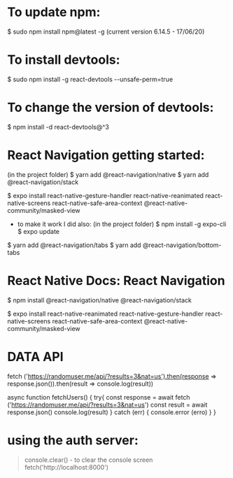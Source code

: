 # To update npm:
$ sudo npm install npm@latest -g
(current version 6.14.5 - 17/06/20)

# To install devtools:
$ sudo npm install -g react-devtools --unsafe-perm=true

# To change the version of devtools:
$ npm install -d react-devtools@^3

# React Navigation getting started:
(in the project folder)
$ yarn add @react-navigation/native
$ yarn add @react-navigation/stack

$ expo install 
react-native-gesture-handler 
react-native-reanimated 
react-native-screens 
react-native-safe-area-context 
@react-native-community/masked-view

- to make it work I did also:
(in the project folder)
$ npm install -g expo-cli
$ expo update

$ yarn add @react-navigation/tabs
$ yarn add @react-navigation/bottom-tabs

# React Native Docs: React Navigation
$ npm install @react-navigation/native @react-navigation/stack

$ expo install 
react-native-reanimated 
react-native-gesture-handler 
react-native-screens 
react-native-safe-area-context 
@react-native-community/masked-view

# DATA API
fetch ('https://randomuser.me/api/?results=3&nat=us').then(response => response.json()).then(result => console.log(result))

async function fetchUsers() {
  try{
    const response = await fetch ('https://randomuser.me/api/?results=3&nat=us')
    const result = await response.json()
    console.log(result)
  } catch (err) {
    console.error (erro)
  }
}

# using the auth server:
> console.clear() - to clear the console screen
> fetch('http://localhost:8000')


